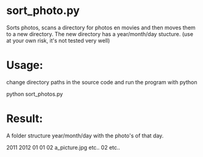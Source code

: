 sort_photo.py
=============

Sorts photos, scans a directory for photos en movies and then moves them to a new directory. The new directory has a year/month/day stucture. (use at your own risk, it's not tested very well)

Usage:
=========

change directory paths in the source code and run the program with python

python sort_photos.py


Result:
=========

A folder structure year/month/day with the photo's of that day.

2011
2012
    01
        01
        02
            a_picture.jpg
        etc..
    02
    etc..
